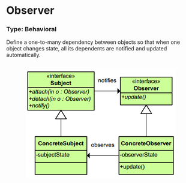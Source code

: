 # Observer
### Type: Behavioral

<p>Define a one-to-many dependency between objects so that when one object changes state, all its dependents are notified and updated automatically.</p>

<br/>

<div align="center">
  <a><img src="https://github.com/Akorra/HeadFirstDesignPatternsCpp/blob/master/Observer/dia.png"></a><br><br>
</div>
